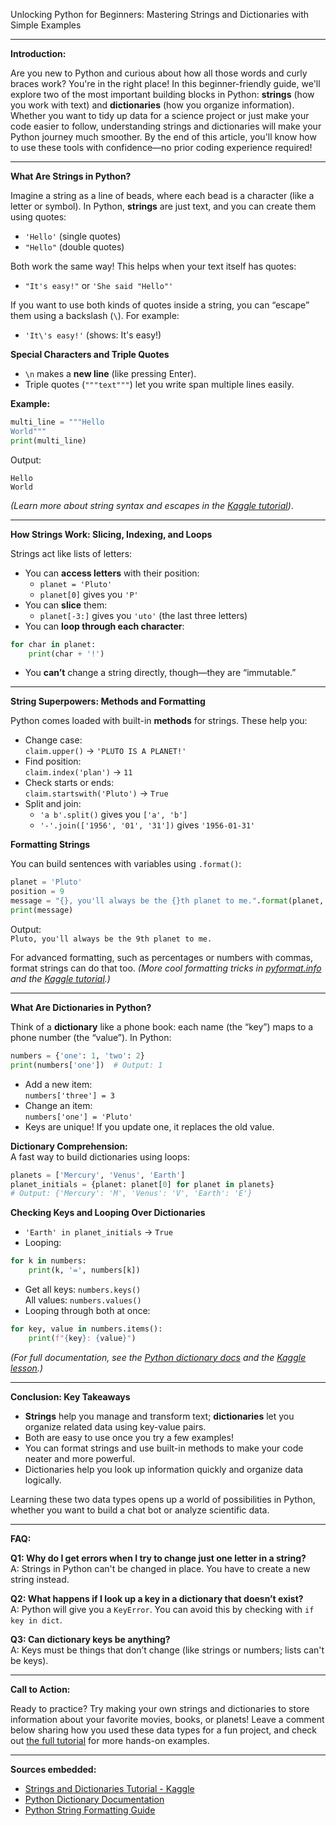 Unlocking Python for Beginners: Mastering Strings and Dictionaries with Simple Examples

---

**Introduction:**

Are you new to Python and curious about how all those words and curly braces work? You're in the right place! In this beginner-friendly guide, we'll explore two of the most important building blocks in Python: **strings** (how you work with text) and **dictionaries** (how you organize information). Whether you want to tidy up data for a science project or just make your code easier to follow, understanding strings and dictionaries will make your Python journey much smoother. By the end of this article, you'll know how to use these tools with confidence—no prior coding experience required!

---

**What Are Strings in Python?**

Imagine a string as a line of beads, where each bead is a character (like a letter or symbol). In Python, **strings** are just text, and you can create them using quotes:

- `'Hello'` (single quotes)
- `"Hello"` (double quotes)

Both work the same way! This helps when your text itself has quotes:

- `"It's easy!"` or `'She said "Hello"'`

If you want to use both kinds of quotes inside a string, you can “escape” them using a backslash (`\`). For example:
- `'It\'s easy!'` (shows: It's easy!)

**Special Characters and Triple Quotes**

- `\n` makes a **new line** (like pressing Enter).
- Triple quotes (`"""text"""`) let you write span multiple lines easily.

**Example:**
```python
multi_line = """Hello
World"""
print(multi_line)
```
Output:
```
Hello
World
```
*(Learn more about string syntax and escapes in the [Kaggle tutorial](https://www.kaggle.com/code/colinmorris/strings-and-dictionaries))*.

---

**How Strings Work: Slicing, Indexing, and Loops**

Strings act like lists of letters:

- You can **access letters** with their position:
  - `planet = 'Pluto'`
  - `planet[0]` gives you `'P'`
- You can **slice** them:
  - `planet[-3:]` gives you `'uto'` (the last three letters)
- You can **loop through each character**:
```python
for char in planet:
    print(char + '!')
```
- You **can’t** change a string directly, though—they are “immutable.”

---

**String Superpowers: Methods and Formatting**

Python comes loaded with built-in **methods** for strings. These help you:

- Change case:  
  `claim.upper()` → `'PLUTO IS A PLANET!'`
- Find position:  
  `claim.index('plan')` → `11`
- Check starts or ends:  
  `claim.startswith('Pluto')` → `True`
- Split and join:
  - `'a b'.split()` gives you `['a', 'b']`
  - `'-'.join(['1956', '01', '31'])` gives `'1956-01-31'`

**Formatting Strings**

You can build sentences with variables using `.format()`:

```python
planet = 'Pluto'
position = 9
message = "{}, you'll always be the {}th planet to me.".format(planet, position)
print(message)
```
Output:  
`Pluto, you'll always be the 9th planet to me.`

For advanced formatting, such as percentages or numbers with commas, format strings can do that too. *(More cool formatting tricks in [pyformat.info](https://pyformat.info/) and the [Kaggle tutorial](https://www.kaggle.com/code/colinmorris/strings-and-dictionaries).)*

---

**What Are Dictionaries in Python?**

Think of a **dictionary** like a phone book: each name (the “key”) maps to a phone number (the “value”). In Python:

```python
numbers = {'one': 1, 'two': 2}
print(numbers['one'])  # Output: 1
```

- Add a new item:  
  `numbers['three'] = 3`
- Change an item:  
  `numbers['one'] = 'Pluto'`
- Keys are unique! If you update one, it replaces the old value.

**Dictionary Comprehension:**  
A fast way to build dictionaries using loops:

```python
planets = ['Mercury', 'Venus', 'Earth']
planet_initials = {planet: planet[0] for planet in planets}
# Output: {'Mercury': 'M', 'Venus': 'V', 'Earth': 'E'}
```

**Checking Keys and Looping Over Dictionaries**

- `'Earth' in planet_initials` → `True`
- Looping:
```python
for k in numbers:
    print(k, '=', numbers[k])
```
- Get all keys: `numbers.keys()`  
  All values: `numbers.values()`
- Looping through both at once:
```python
for key, value in numbers.items():
    print(f"{key}: {value}")
```
*(For full documentation, see the [Python dictionary docs](https://docs.python.org/3/library/stdtypes.html#mapping-types-dict) and the [Kaggle lesson](https://www.kaggle.com/code/colinmorris/strings-and-dictionaries).)*

---

**Conclusion: Key Takeaways**

- **Strings** help you manage and transform text; **dictionaries** let you organize related data using key-value pairs.
- Both are easy to use once you try a few examples!
- You can format strings and use built-in methods to make your code neater and more powerful.
- Dictionaries help you look up information quickly and organize data logically.

Learning these two data types opens up a world of possibilities in Python, whether you want to build a chat bot or analyze scientific data.

---

**FAQ:**

**Q1: Why do I get errors when I try to change just one letter in a string?**  
A: Strings in Python can't be changed in place. You have to create a new string instead.

**Q2: What happens if I look up a key in a dictionary that doesn’t exist?**  
A: Python will give you a `KeyError`. You can avoid this by checking with `if key in dict`.

**Q3: Can dictionary keys be anything?**  
A: Keys must be things that don’t change (like strings or numbers; lists can't be keys).

---

**Call to Action:**

Ready to practice? Try making your own strings and dictionaries to store information about your favorite movies, books, or planets! Leave a comment below sharing how you used these data types for a fun project, and check out [the full tutorial](https://www.kaggle.com/code/colinmorris/strings-and-dictionaries) for more hands-on examples.

---

**Sources embedded:**
- [Strings and Dictionaries Tutorial - Kaggle](https://www.kaggle.com/code/colinmorris/strings-and-dictionaries)
- [Python Dictionary Documentation](https://docs.python.org/3/library/stdtypes.html#mapping-types-dict)
- [Python String Formatting Guide](https://pyformat.info/)